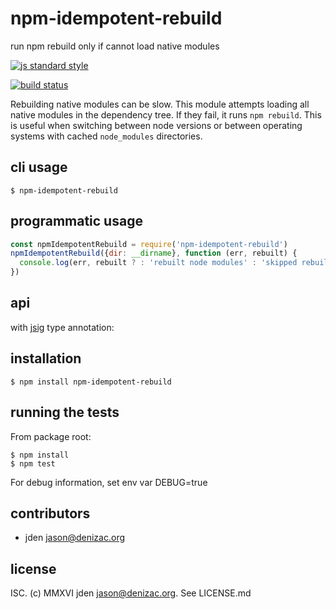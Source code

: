 # npm-idempotent-rebuild
run npm rebuild only if cannot load native modules

[![js standard style](https://img.shields.io/badge/code%20style-standard-brightgreen.svg)]()

[![build status](https://circleci.com/gh/jden/node-npm-idempotent-rebuild.svg?&style=shield)][circleci]

[circleci]: https://circleci.com/gh/jden/node-npm-idempotent-rebuild
[standard]: http://standardjs.com/

Rebuilding native modules can be slow. This module attempts loading all native modules in
the dependency tree. If they fail, it runs `npm rebuild`. This is useful when switching
between node versions or between operating systems with cached `node_modules` directories.


## cli usage
```
$ npm-idempotent-rebuild
```

## programmatic usage
```js
const npmIdempotentRebuild = require('npm-idempotent-rebuild')
npmIdempotentRebuild({dir: __dirname}, function (err, rebuilt) {
  console.log(err, rebuilt ? : 'rebuilt node modules' : 'skipped rebuilding')
})
```


## api
with [jsig](https://github.com/jsigbiz/spec) type annotation:



## installation

    $ npm install npm-idempotent-rebuild


## running the tests

From package root:

    $ npm install
    $ npm test

For debug information, set env var DEBUG=true


## contributors

- jden <jason@denizac.org>


## license

ISC. (c) MMXVI jden <jason@denizac.org>. See LICENSE.md
